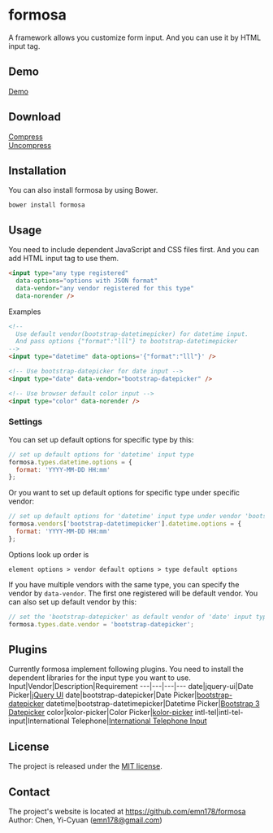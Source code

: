 # formosa
A framework allows you customize form input. And you can use it by HTML input tag.

## Demo
[Demo](https://emn178.github.io/formosa/samples/demo/)

## Download
[Compress](https://raw.github.com/emn178/formosa/master/build/formosa.min.js)  
[Uncompress](https://raw.github.com/emn178/formosa/master/src/formosa.js)

## Installation
You can also install formosa by using Bower.
```
bower install formosa
```

## Usage
You need to include dependent JavaScript and CSS files first. And you can add HTML input tag to use them.
```HTML
<input type="any type registered"
  data-options="options with JSON format" 
  data-vendor="any vendor registered for this type"
  data-norender />
```
Examples
```HTML
<!-- 
  Use default vendor(bootstrap-datetimepicker) for datetime input.
  And pass options {"format":"lll"} to bootstrap-datetimepicker
-->
<input type="datetime" data-options='{"format":"lll"}' />

<!-- Use bootstrap-datepicker for date input -->
<input type="date" data-vendor="bootstrap-datepicker" />

<!-- Use browser default color input -->
<input type="color" data-norender />
```

### Settings
You can set up default options for specific type by this:
```JavaScript
// set up default options for 'datetime' input type
formosa.types.datetime.options = {
  format: 'YYYY-MM-DD HH:mm'
};
```
Or you want to set up default options for specific type under specific vendor:
```JavaScript
// set up default options for 'datetime' input type under vendor 'bootstrap-datetimepicker'
formosa.vendors['bootstrap-datetimepicker'].datetime.options = {
  format: 'YYYY-MM-DD HH:mm'
};
```
Options look up order is
```
element options > vendor default options > type default options
```

If you have multiple vendors with the same type, you can specify the vendor by `data-vendor`. The first one registered will be default vendor. You can also set up default vendor by this:
```JavaScript
// set the 'bootstrap-datepicker' as default vendor of 'date' input type
formosa.types.date.vendor = 'bootstrap-datepicker';
```

## Plugins
Currently formosa implement following plugins. You need to install the dependent libraries for the input type you want to use.
Input|Vendor|Description|Requirement
---|---|---|---
date|jquery-ui|Date Picker|[jQuery UI](https://jqueryui.com/)
date|bootstrap-datepicker|Date Picker|[bootstrap-datepicker](https://github.com/eternicode/bootstrap-datepicker)
datetime|bootstrap-datetimepicker|Datetime Picker|[Bootstrap 3 Datepicker](https://eonasdan.github.io/bootstrap-datetimepicker/)
color|kolor-picker|Color Picker|[kolor-picker](https://jqueryui.com/)
intl-tel|intl-tel-input|International Telephone|[International Telephone Input](https://github.com/jackocnr/intl-tel-input)

## License
The project is released under the [MIT license](http://www.opensource.org/licenses/MIT).

## Contact
The project's website is located at https://github.com/emn178/formosa  
Author: Chen, Yi-Cyuan (emn178@gmail.com)
